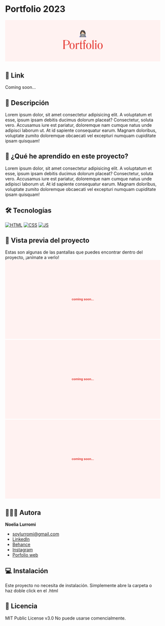 # Portfolio 2023
![Cabecera del proyecto](https://github.com/NoeliaLurromi/portfolio/blob/main/assets/cabecera.png?raw=true)

## 🔗 Link
Coming soon...


## 💬 Descripción 

Lorem ipsum dolor, sit amet consectetur adipisicing elit. A voluptatum et esse, ipsum ipsam debitis ducimus dolorum placeat? Consectetur, soluta vero. Accusamus iure est pariatur, doloremque nam cumque natus unde adipisci laborum ut. At id sapiente consequatur earum. Magnam doloribus, voluptate zumito doloremque obcaecati vel excepturi numquam cupiditate ipsam quisquam!

## 🧠 ¿Qué he aprendido en este proyecto? 

Lorem ipsum dolor, sit amet consectetur adipisicing elit. A voluptatum et esse, ipsum ipsam debitis ducimus dolorum placeat? Consectetur, soluta vero. Accusamus iure est pariatur, doloremque nam cumque natus unde adipisci laborum ut. At id sapiente consequatur earum. Magnam doloribus, voluptate zumito doloremque obcaecati vel excepturi numquam cupiditate ipsam quisquam!

## 🛠 Tecnologías 
<!-- Iconos sacados de: https://github.com/hendrasob/badges/blob/master/README.md y https://github.com/alexandresanlim/Badges4-README.md-Profile -->
[![HTML](https://img.shields.io/badge/HTML5-E34F26?style=for-the-badge&logo=html5&logoColor=white)](https://es.wikipedia.org/wiki/HTML5)
[![CSS](https://img.shields.io/badge/CSS3-1572B6?style=for-the-badge&logo=css3&logoColor=white)](https://es.wikipedia.org/wiki/CSS)
[![JS](https://img.shields.io/badge/JavaScript-F7DF1E?style=for-the-badge&logo=javascript&logoColor=black)](https://es.wikipedia.org/wiki/JavaScript)

## 👀 Vista previa del proyecto
Estas son algunas de las pantallas que puedes encontrar dentro del proyecto, ¡anímate a verlo!
![Captura del proyecto](https://github.com/NoeliaLurromi/portfolio/blob/main/assets/coming-soon.png?raw=true)
![Captura del proyecto](https://github.com/NoeliaLurromi/portfolio/blob/main/assets/coming-soon.png?raw=true)
![Captura del proyecto](https://github.com/NoeliaLurromi/portfolio/blob/main/assets/coming-soon.png?raw=true)

## 🙋🏻‍♀️ Autora
**Noelia Lurromi**
* [soylurromi@gmail.com](soylurromi@gmail.com)
* [LinkedIn](https://www.linkedin.com/in/lurromi/)
* [Behance](https://www.behance.net/lurromi)
* [Instagram](https://www.instagram.com/lurromi/)
* [Porfolio web](https://tu-dominio.com/)

## 💻 Instalación 
Este proyecto no necesita de instalación. Simplemente abre la carpeta o haz doble click en el .html
  
## 📄 Licencia 
MIT Public License v3.0
No puede usarse comencialmente.

